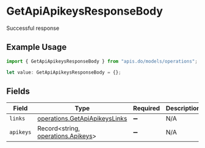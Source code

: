 # GetApiApikeysResponseBody

Successful response

## Example Usage

```typescript
import { GetApiApikeysResponseBody } from "apis.do/models/operations";

let value: GetApiApikeysResponseBody = {};
```

## Fields

| Field                                                                          | Type                                                                           | Required                                                                       | Description                                                                    |
| ------------------------------------------------------------------------------ | ------------------------------------------------------------------------------ | ------------------------------------------------------------------------------ | ------------------------------------------------------------------------------ |
| `links`                                                                        | [operations.GetApiApikeysLinks](../../models/operations/getapiapikeyslinks.md) | :heavy_minus_sign:                                                             | N/A                                                                            |
| `apikeys`                                                                      | Record<string, [operations.Apikeys](../../models/operations/apikeys.md)>       | :heavy_minus_sign:                                                             | N/A                                                                            |